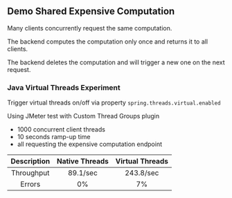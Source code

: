 ## Demo Shared Expensive Computation

Many clients concurrently request the same computation.

The backend computes the computation only once and returns it to all clients.

The backend deletes the computation and will trigger a new one on the next request.

### Java Virtual Threads Experiment

Trigger virtual threads on/off via property
`spring.threads.virtual.enabled`

Using JMeter test with Custom Thread Groups plugin

- 1000 concurrent client threads
- 10 seconds ramp-up time
- all requesting the expensive computation endpoint

| Description | Native Threads | Virtual Threads |
|:-----------:|:--------------:|:---------------:| 
| Throughput  |    89.1/sec    |    243.8/sec    |
|   Errors    |       0%       |       7%        |

